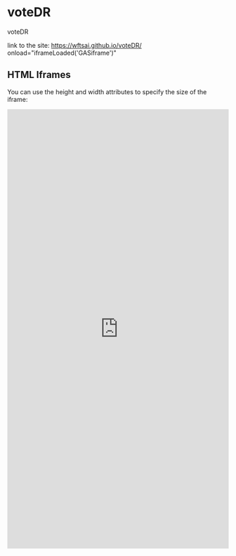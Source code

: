 # voteDR
voteDR

link to the site:  https://wftsai.github.io/voteDR/
onload="iframeLoaded('GASiframe')"

<html>
<body>

<h2>HTML Iframes</h2>
<p>You can use the height and width attributes to specify the size of the iframe:</p>

<iframe id="GASiframe"  src="https://script.google.com/macros/s/AKfycbzfbo6mGIMWtypiL12klF6Np4kRGWQjFevoIJmNFJQiMhZs_yM1/exec" frameborder="0" width="100%" height="1000px"></iframe>

</body>
</html>

